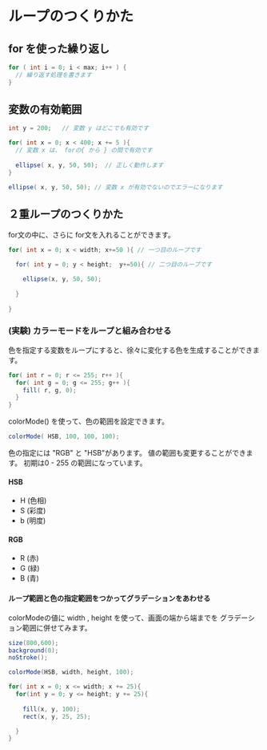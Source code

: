 # ループのつくりかた

## for を使った繰り返し

```Java
for ( int i = 0; i < max; i++ ) { 
  // 繰り返す処理を書きます
}
```

## 変数の有効範囲

```Java
int y = 200;   // 変数 y はどこでも有効です

for( int x = 0; x < 400; x += 5 ){
  // 変数 x は、 forの{ から } の間で有効です
  
  ellipse( x, y, 50, 50);  // 正しく動作します
}

ellipse( x, y, 50, 50); // 変数 x が有効でないのでエラーになります

```

## ２重ループのつくりかた

for文の中に、さらに for文を入れることができます。

```Java
for( int x = 0; x < width; x+=50 ){ // 一つ目のループです

  for( int y = 0; y < height;  y+=50){ // 二つ目のループです

    ellipse(x, y, 50, 50);
    
  }
  
}
```

### (実験) カラーモードをループと組み合わせる

色を指定する変数をループにすると、徐々に変化する色を生成することができます。

```Java
for( int r = 0; r <= 255; r++ ){
  for( int g = 0; g <= 255; g++ ){
    fill( r, g, 0);
  }
}
```

colorMode() を使って、色の範囲を設定できます。

```Java
colorMode( HSB, 100, 100, 100);
```

色の指定には "RGB" と "HSB"があります。
値の範囲も変更することができます。
初期は0 - 255 の範囲になっています。

#### HSB
- H (色相)
- S (彩度)
- b (明度)

#### RGB
- R (赤)
- G (緑)
- B (青)

#### ループ範囲と色の指定範囲をつかってグラデーションをあわせる

colorModeの値に width , height を使って、画面の端から端までを
グラデーション範囲に併せてみます。

```Java
size(800,600);
background(0);
noStroke();

colorMode(HSB, width, height, 100);

for( int x = 0; x <= width; x += 25){
  for(int y = 0; y <= height; y += 25){
    
    fill(x, y, 100);
    rect(x, y, 25, 25);

  }
}
```



